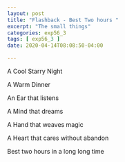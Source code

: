 ```yaml
---
layout: post
title: "Flashback - Best Two hours "
excerpt: "The small things"
categories: exp56_3
tags: [ exp56_3 ]
date: 2020-04-14T08:08:50-04:00

---
```

A Cool Starry Night

A Warm Dinner

An Ear that listens

A Mind that dreams

A Hand that weaves magic

A Heart that cares without abandon

Best two hours in a long long time
